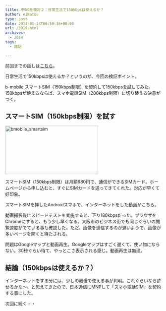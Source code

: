 ```yaml
---
title: MVNOを検討２：日常生活で150kbpsは使えるか？
author: eiKatou
type: post
date: 2014-01-14T06:59:16+00:00
url: /3018.html
archives:
  - 2014
tags:
  - 雑記

---
```

前回までの話しは[こちら][1]。

日常生活で150kbpsは使えるか？というのが、今回の検証ポイント。
  
b-mobile スマートSIM（150kbps制限）を契約して150kbpsを試してみた。150kbpsが使えるならば、スマホ電話SIM（200kbps制限）に切り替える決意がつく。

## スマートSIM（150kbps制限）を試す

[<img src="./uploads/2013/12/cnt_bg_main3-300x156.png" alt="bmobile_smartsim" width="300" height="156" class="alignnone size-medium wp-image-3006" srcset="./uploads/2013/12/cnt_bg_main3-300x156.png 300w, ./uploads/2013/12/cnt_bg_main3.png 960w" sizes="(max-width: 300px) 100vw, 300px" />][2]
  
スマートSIM（150kbps制限）は月額980円で、通信ができるSIMカード。ホームページから申し込むと、すぐにSIMカードを送ってきてくれた。対応が早くて好印象。

<!--more-->

スマートSIMを挿したAndroidスマホで、インターネットをした動画がこちら。
  


動画撮影後にスピードテストを実施すると、下り180kbpsだった。ブラウザをChromeにすると、もう少し早くなる。大阪市のビジネス街でも同じぐらいの閲覧速度がでている事も確認した。ただ、画像を通信するのが遅いようで、画像が多いページを開くと待たされる。

問題はGoogleマップと動画再生。Googleマップはすごく遅くて、使い物にならない。30秒ぐらい待て、やっとこさ表示される感じ。動画再生は無理。

## 結論（150kbpsは使えるか？）

インターネットをする分には、少しの我慢で使える事が判明。これぐらいなら許せるかな〜、と思えてきたので、日本通信にMNPして「スマホ電話SIM」を契約する事にした。

次回に続く・・

 [1]: http://eikatou.net/blog/2013/12/mvno_1/
 [2]: ./uploads/2013/12/cnt_bg_main3.png
